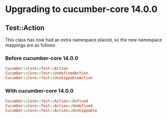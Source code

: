 # Upgrading to cucumber-core 14.0.0

## Test::Action

This class has now had an extra namespace placed, so the new namespace mappings are as follows

### Before cucumber-core 14.0.0

```ruby
Cucumber::Core::Test::Action
Cucumber::Core::Test::UndefinedAction
Cucumber::Core::Test::UnskippableAction
```

### With cucumber-core 14.0.0

```ruby
Cucumber::Core::Test::Action::Defined
Cucumber::Core::Test::Action::Undefined
Cucumber::Core::Test::Action::Unskippable
```
